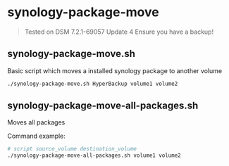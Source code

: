 # synology-package-move

> Tested on DSM 7.2.1-69057 Update 4
> Ensure you have a backup!

## synology-package-move.sh

Basic script which moves a installed synology package to another volume

```bash
./synology-package-move.sh HyperBackup volume1 volume2
```

## synology-package-move-all-packages.sh

Moves all packages

Command example:

```bash
# script source_volume destination_volume
./synology-package-move-all-packages.sh volume1 volume2
```
